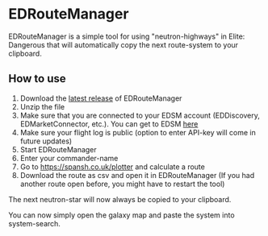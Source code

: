# EDRouteManager

EDRouteManager is a simple tool for using "neutron-highways" in Elite: Dangerous that will automatically
copy the next route-system to your clipboard. 

How to use
-
1. Download the [latest release](https://github-production-release-asset-2e65be.s3.amazonaws.com/186413695/a118e680-77f4-11e9-88bf-54e610afd264?X-Amz-Algorithm=AWS4-HMAC-SHA256&X-Amz-Credential=AKIAIWNJYAX4CSVEH53A%2F20190516%2Fus-east-1%2Fs3%2Faws4_request&X-Amz-Date=20190516T150745Z&X-Amz-Expires=300&X-Amz-Signature=88bf5e6e6cde41fd48fb7aee315ec8e6b4d1234080b995a854ba05abd2a6ff17&X-Amz-SignedHeaders=host&actor_id=50576978&response-content-disposition=attachment%3B%20filename%3DEDRouteManager_v0.1-alpha.zip&response-content-type=application%2Foctet-stream) of EDRouteManager
2. Unzip the file
3. Make sure that you are connected to your EDSM account (EDDiscovery, EDMarketConnector, etc.).
You can get to EDSM [here](https://www.edsm.net/)
4. Make sure your flight log is public (option to enter API-key will come in future updates)
5. Start EDRouteManager
6. Enter your commander-name
7. Go to https://spansh.co.uk/plotter and calculate a route
8. Download the route as csv and open it in EDRouteManager
(If you had another route open before, you might have to restart the tool)

The next neutron-star will now always be copied to your clipboard.

You can now simply open the galaxy map and paste the system into system-search.
